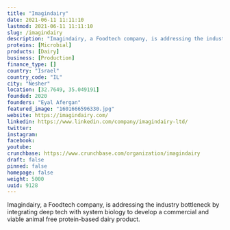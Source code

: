 ```yaml
---
title: "Imagindairy"
date: 2021-06-11 11:11:10
lastmod: 2021-06-11 11:11:10
slug: /imagindairy
description: "Imagindairy, a Foodtech company, is addressing the industry bottleneck by integrating deep tech with system biology to develop a commercial and viable animal free protein-based dairy product."
proteins: [Microbial]
products: [Dairy]
business: [Production]
finance_type: []
country: "Israel"
country_code: "IL"
city: "Nesher"
location: [32.7649, 35.049191]
founded: 2020
founders: "Eyal Afergan"
featured_image: "1601666596330.jpg"
website: https://imagindairy.com/
linkedin: https://www.linkedin.com/company/imagindairy-ltd/
twitter: 
instagram: 
facebook: 
youtube: 
crunchbase: https://www.crunchbase.com/organization/imagindairy
draft: false
pinned: false
homepage: false
weight: 5000
uuid: 9128
---
```

Imagindairy, a Foodtech company, is addressing the industry bottleneck by integrating deep tech with system biology to develop a commercial and viable animal free protein-based dairy product.
